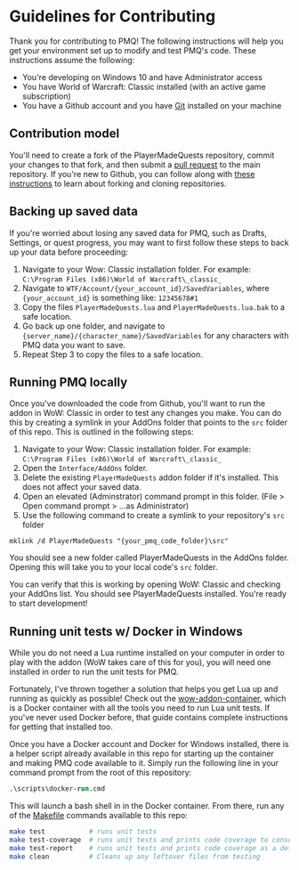 # Guidelines for Contributing

Thank you for contributing to PMQ! The following instructions will help you get your environment set up to modify and test PMQ's code. These instructions assume the following:

* You're developing on Windows 10 and have Administrator access
* You have World of Warcraft: Classic installed (with an active game subscription)
* You have a Github account and you have [Git](https://gitforwindows.org/) installed on your machine

## Contribution model

You'll need to create a fork of the PlayerMadeQuests repository, commit your changes to that fork, and then submit a [pull request](https://github.com/runeberry/PlayerMadeQuests/compare) to the main repository. If you're new to Github, you can follow along with [these instructions](https://docs.github.com/en/github/getting-started-with-github/fork-a-repo) to learn about forking and cloning repositories.

## Backing up saved data

If you're worried about losing any saved data for PMQ, such as Drafts, Settings, or quest progress, you may want to first follow these steps to back up your data before proceeding:

1. Navigate to your Wow: Classic installation folder. For example: `C:\Program Files (x86)\World of Warcraft\_classic_`
2. Navigate to `WTF/Account/{your_account_id}/SavedVariables`, where `{your_account_id}` is something like: `12345678#1`
3. Copy the files `PlayerMadeQuests.lua` and `PlayerMadeQuests.lua.bak` to a safe location.
4. Go back up one folder, and navigate to `{server_name}/{character_name}/SavedVariables` for any characters with PMQ data you want to save.
5. Repeat Step 3 to copy the files to a safe location.

## Running PMQ locally

Once you've downloaded the code from Github, you'll want to run the addon in WoW: Classic in order to test any changes you make. You can do this by creating a symlink in your AddOns folder that points to the `src` folder of this repo. This is outlined in the following steps:

1. Navigate to your Wow: Classic installation folder. For example: `C:\Program Files (x86)\World of Warcraft\_classic_`
2. Open the `Interface/AddOns` folder.
3. Delete the existing `PlayerMadeQuests` addon folder if it's installed. This does not affect your saved data.
4. Open an elevated (Adminstrator) command prompt in this folder. (File > Open command prompt > ...as Administrator)
5. Use the following command to create a symlink to your repository's `src` folder

```
mklink /d PlayerMadeQuests "{your_pmq_code_folder}\src"
```

You should see a new folder called PlayerMadeQuests in the AddOns folder. Opening this will take you to your local code's `src` folder.

You can verify that this is working by opening WoW: Classic and checking your AddOns list. You should see PlayerMadeQuests installed. You're ready to start development!

## Running unit tests w/ Docker in Windows

While you do not need a Lua runtime installed on your computer in order to play with the addon (WoW takes care of this for you), you will need one installed in order to run the unit tests for PMQ.

Fortunately, I've thrown together a solution that helps you get Lua up and running as quickly as possible! Check out the [wow-addon-container](https://github.com/runeberry/wow-addon-container), which is a Docker container with all the tools you need to run Lua unit tests. If you've never used Docker before, that guide contains complete instructions for getting that installed too.

Once you have a Docker account and Docker for Windows installed, there is a helper script already available in this repo for starting up the container and making PMQ code available to it. Simply run the following line in your command prompt from the root of this repository:

```ps
.\scripts\docker-run.cmd
```

This will launch a bash shell in in the Docker container. From there, run any of the [Makefile](/Makefile) commands available to this repo:

```bash
make test           # runs unit tests
make test-coverage  # runs unit tests and prints code coverage to console
make test-report    # runs unit tests and prints code coverage as a detailed HTML report
make clean          # Cleans up any leftover files from testing
```
